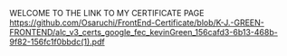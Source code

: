 
WELCOME TO THE LINK TO MY CERTIFICATE PAGE
https://github.com/Osaruchi/FrontEnd-Certificate/blob/K-J.-GREEN-FRONTEND/alc_v3_certs_google_fec_kevinGreen_156cafd3-6b13-468b-9f82-156fc1f0bbdc(1).pdf
</p>

